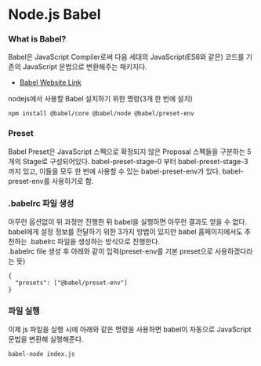 # Node.js Babel

### What is Babel?
Babel은 JavaScript Compiler로써 다음 세대의 JavaScript(ES6와 같은) 코드를 기존의 JavaScript 문법으로 변환해주는 패키지다.  
* [Babel Website Link](https://babeljs.io/)  

nodejs에서 사용할 Babel 설치하기 위한 명령(3개 한 번에 설치)
```
npm install @babel/core @babel/node @babel/preset-env
```

### Preset
Babel Preset은 JavaScript 스펙으로 확정되지 않은 Proposal 스펙들을 구분하는 5개의 Stage로 구성되어있다.
babel-preset-stage-0 부터 babel-preset-stage-3 까지 있고, 이들을 모두 한 번에 사용할 수 있는 babel-preset-env가 있다.
babel-preset-env를 사용하기로 함.

### .babelrc 파일 생성
아무런 옵션없이 위 과정만 진행한 뒤 babel을 실행하면 아무런 결과도 얻을 수 없다.  
babel에게 설정 정보를 전달하기 위한 3가지 방법이 있지만 babel 홈페이지에서도 추천하는 .babelrc 파일을 생성하는 방식으로 진행한다.  
.babelrc file 생성 후 아래와 같이 입력(preset-env를 기본 preset으로 사용하겠다라는 뜻)
```
{
  "presets": ["@babel/preset-env"]
}
```
### 파일 실행
이제 js 파일을 실행 시에 아래와 같은 명령을 사용하면 babel이 자동으로 JavaScript 문법을 변환해 실행해준다.
```
babel-node index.js
```
